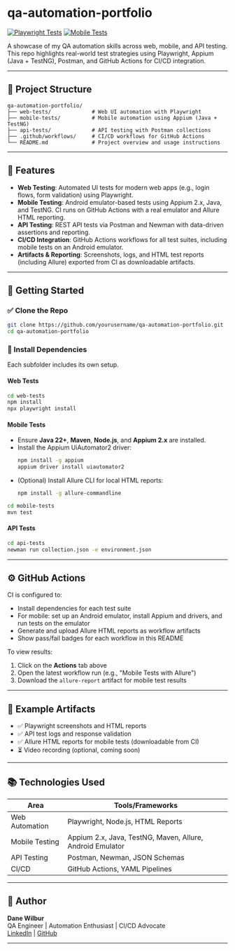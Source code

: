 # qa-automation-portfolio

[![Playwright Tests](https://github.com/script-hermit/qa-automation-portfolio/actions/workflows/playwright.yml/badge.svg)](https://github.com/script-hermit/qa-automation-portfolio/actions/workflows/playwright.yml)
[![Mobile Tests](https://github.com/script-hermit/qa-automation-portfolio/actions/workflows/mobile-test.yml/badge.svg)](https://github.com/script-hermit/qa-automation-portfolio/actions/workflows/mobile-test.yml)

A showcase of my QA automation skills across web, mobile, and API testing. This repo highlights real-world test strategies using Playwright, Appium (Java + TestNG), Postman, and GitHub Actions for CI/CD integration.

---

## 📁 Project Structure

```
qa-automation-portfolio/
├── web-tests/             # Web UI automation with Playwright
├── mobile-tests/          # Mobile automation using Appium (Java + TestNG)
├── api-tests/             # API testing with Postman collections
├── .github/workflows/     # CI/CD workflows for GitHub Actions
└── README.md              # Project overview and usage instructions
```

---

## 🧪 Features

- **Web Testing**: Automated UI tests for modern web apps (e.g., login flows, form validation) using Playwright.
- **Mobile Testing**: Android emulator-based tests using Appium 2.x, Java, and TestNG. CI runs on GitHub Actions with a real emulator and Allure HTML reporting.
- **API Testing**: REST API tests via Postman and Newman with data-driven assertions and reporting.
- **CI/CD Integration**: GitHub Actions workflows for all test suites, including mobile tests on an Android emulator.
- **Artifacts & Reporting**: Screenshots, logs, and HTML test reports (including Allure) exported from CI as downloadable artifacts.

---

## 🚀 Getting Started

### ✅ Clone the Repo

```bash
git clone https://github.com/yourusername/qa-automation-portfolio.git
cd qa-automation-portfolio
```

### 🔧 Install Dependencies

Each subfolder includes its own setup.

#### Web Tests

```bash
cd web-tests
npm install
npx playwright install
```

#### Mobile Tests

- Ensure **Java 22+**, **Maven**, **Node.js**, and **Appium 2.x** are installed.
- Install the Appium UiAutomator2 driver:
  ```bash
  npm install -g appium
  appium driver install uiautomator2
  ```
- (Optional) Install Allure CLI for local HTML reports:
  ```bash
  npm install -g allure-commandline
  ```

```bash
cd mobile-tests
mvn test
```

#### API Tests

```bash
cd api-tests
newman run collection.json -e environment.json
```

---

## ⚙️ GitHub Actions

CI is configured to:
- Install dependencies for each test suite
- For mobile: set up an Android emulator, install Appium and drivers, and run tests on the emulator
- Generate and upload Allure HTML reports as workflow artifacts
- Show pass/fail badges for each workflow in this README

To view results:
1. Click on the **Actions** tab above
2. Open the latest workflow run (e.g., "Mobile Tests with Allure")
3. Download the `allure-report` artifact for mobile test results

---

## 📸 Example Artifacts

- ✅ Playwright screenshots and HTML reports
- ✅ API test logs and response validation
- ✅ Allure HTML reports for mobile tests (downloadable from CI)
- ⏳ Video recording (optional, coming soon)

---

## 📚 Technologies Used

| Area           | Tools/Frameworks                     |
|----------------|--------------------------------------|
| Web Automation | Playwright, Node.js, HTML Reports    |
| Mobile Testing | Appium 2.x, Java, TestNG, Maven, Allure, Android Emulator |
| API Testing    | Postman, Newman, JSON Schemas        |
| CI/CD          | GitHub Actions, YAML Pipelines       |

---

## 🧠 Author

**Dane Wilbur**  
QA Engineer | Automation Enthusiast | CI/CD Advocate  
[LinkedIn](https://www.linkedin.com/in/danevader) | [GitHub](https://github.com/script-hermit)

---
